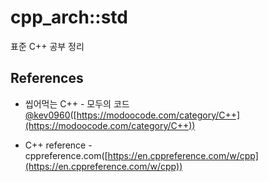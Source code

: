 # cpp_arch::std

표준 C++ 공부 정리


## References

- 씹어먹는 C++ - 모두의 코드[@kev0960](https://github.com/kev0960)([https://modoocode.com/category/C++](https://modoocode.com/category/C++))

- C++ reference - cppreference.com([https://en.cppreference.com/w/cpp](https://en.cppreference.com/w/cpp))

